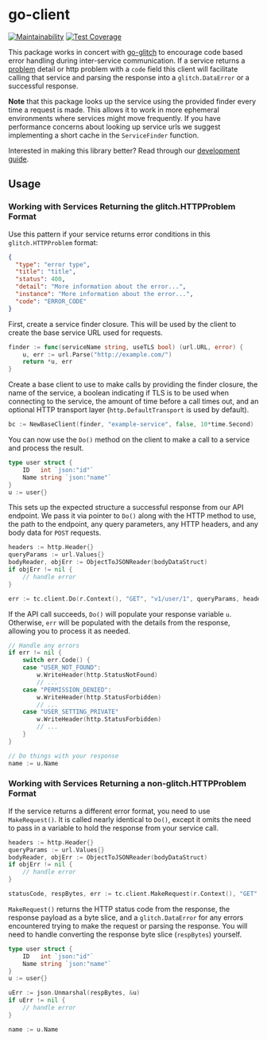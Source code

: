 # go-client

[![Maintainability](https://api.codeclimate.com/v1/badges/61b8abbabfa223658774/maintainability)](https://codeclimate.com/github/sprak3000/go-client/maintainability)
[![Test Coverage](https://api.codeclimate.com/v1/badges/61b8abbabfa223658774/test_coverage)](https://codeclimate.com/github/sprak3000/go-client/test_coverage)

This package works in concert with [go-glitch](https://github.com/HqOapp/go-glitch) to encourage code based error
handling during inter-service communication.  If a service returns a
[problem](https://github.com/HqOapp/go-glitch/blob/master/glitch/http-problem.go) detail or http problem with a `code`
field this client will facilitate calling that service and parsing the response into a `glitch.DataError` or a
successful response.

**Note** that this package looks up the service using the provided finder every time a request is made. This allows it
to work in more ephemeral environments where services might move frequently. If you have performance concerns about
looking up service urls we suggest implementing a short cache in the `ServiceFinder` function.

Interested in making this library better? Read through our [development guide](docs/development.md).

## Usage

### Working with Services Returning the glitch.HTTPProblem Format

Use this pattern if your service returns error conditions in this `glitch.HTTPProblem` format:

```json
{
  "type": "error type",
  "title": "title",
  "status": 400,
  "detail": "More information about the error...",
  "instance": "More information about the error...",
  "code": "ERROR_CODE"
}
```

First, create a service finder closure. This will be used by the client to create the base service URL used
for requests.

```go
finder := func(serviceName string, useTLS bool) (url.URL, error) {
    u, err := url.Parse("http://example.com/")
    return *u, err
}
```

Create a base client to use to make calls by providing the finder closure, the name of the service, a boolean indicating
if TLS is to be used when connecting to the service, the amount of time before a call times out, and an optional HTTP
transport layer (`http.DefaultTransport` is used by default).

```go
bc := NewBaseClient(finder, "example-service", false, 10*time.Second)
```

You can now use the `Do()` method on the client to make a call to a service and process the result.

```go
type user struct {
    ID   int `json:"id"`
    Name string `json:"name"`
}
u := user{}
```

This sets up the expected structure a successful response from our API endpoint. We pass it via pointer to `Do()` along
with the HTTP method to use, the path to the endpoint, any query parameters, any HTTP headers, and any body data for
`POST` requests.

```go
headers := http.Header{}
queryParams := url.Values{}
bodyReader, objErr := ObjectToJSONReader(bodyDataStruct)
if objErr != nil {
    // handle error
}

err := tc.client.Do(r.Context(), "GET", "v1/user/1", queryParams, headers, bodyReader, &u)
```

If the API call succeeds, `Do()` will populate your response variable `u`. Otherwise, `err` will be populated with the
details from the response, allowing you to process it as needed.

```go
// Handle any errors
if err != nil {
    switch err.Code() {
    case "USER_NOT_FOUND":
        w.WriteHeader(http.StatusNotFound)
        // ...
    case "PERMISSION_DENIED":
        w.WriteHeader(http.StatusForbidden)
        // ...
    case "USER_SETTING_PRIVATE"
        w.WriteHeader(http.StatusForbidden)
        // ...
    }
}

// Do things with your response
name := u.Name
```

### Working with Services Returning a non-glitch.HTTPProblem Format

If the service returns a different error format, you need to use `MakeRequest()`. It is called nearly identical to
`Do()`, except it omits the need to pass in a variable to hold the response from your service call.

```go
headers := http.Header{}
queryParams := url.Values{}
bodyReader, objErr := ObjectToJSONReader(bodyDataStruct)
if objErr != nil {
    // handle error
}

statusCode, respBytes, err := tc.client.MakeRequest(r.Context(), "GET", "v1/user/1", queryParams, headers, bodyReader)
```

`MakeRequest()` returns the HTTP status code from the response, the response payload as a byte slice, and a
`glitch.DataError` for any errors encountered trying to make the request or parsing the response. You will need to
handle converting the response byte slice (`respBytes`) yourself.

```go
type user struct {
    ID   int `json:"id"`
    Name string `json:"name"`
}
u := user{}

uErr := json.Unmarshal(respBytes, &u)
if uErr != nil {
    // handle error
}

name := u.Name
```
